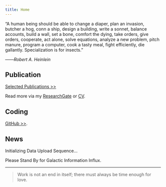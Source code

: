 ```yaml
---
title: Home
---
```


“A human being should be able to change a diaper, plan an invasion, butcher a hog, conn a ship, design a building, write a sonnet, balance accounts, build a wall, set a bone, comfort the dying, take orders, give orders, cooperate, act alone, solve equations, analyze a new problem, pitch manure, program a computer, cook a tasty meal, fight efficiently, die gallantly. Specialization is for insects.”

——*Robert A. Heinlein*

<!-- Read more via [Tags](/tags/) or [CV](https://cv.xiewei.link) -->


## Publication

[Selected Publications >>](/papers/)

Read more via my [ResearchGate](https://www.researchgate.net/profile/Wei-Xie-9) or [CV](https://cv.xiewei.link).

<!-- {{< books >}} -->

## Coding

[GitHub >>](https://github.com/xiewei18).


<!-- {{< movies >}} -->

## News

Initializing Data Upload Sequence... 

Please Stand By for Galactic Information Influx.

---
<!-- ![](images/Quotefancy.jpg) -->

> Work is not an end in itself; there must always be time enough for love.
